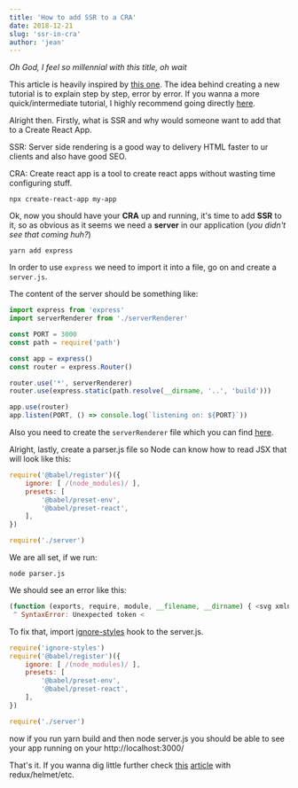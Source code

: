 ```yaml
---
title: 'How to add SSR to a CRA'
date: 2018-12-21
slug: 'ssr-in-cra'
author: 'jean'
---
```


_Oh God, I feel so millennial with this title, oh wait_

This article is heavily inspired by [this one](https://medium.com/bucharestjs/upgrading-a-create-react-app-project-to-a-ssr-code-splitting-setup-9da57df2040a). The idea behind creating a new tutorial is to explain step by step, error by error. If you wanna a more quick/intermediate tutorial, I highly recommend going directly [here](https://medium.com/bucharestjs/upgrading-a-create-react-app-project-to-a-ssr-code-splitting-setup-9da57df2040a).

Alright then. Firstly, what is SSR and why would someone want to add that to a Create React App.

SSR: Server side rendering is a good way to delivery HTML faster to ur clients and also have good SEO.

CRA: Create react app is a tool to create react apps without wasting time configuring stuff.

    npx create-react-app my-app

Ok, now you should have your __CRA__ up and running, it's time to add __SSR__ to it, so as obvious as it seems we need a __server__ in our application (_you didn't see that coming huh?_)

    yarn add express

In order to use `express` we need to import it into a file, go on and create a `server.js`.

The content of the server should be something like:

```js
import express from 'express'
import serverRenderer from './serverRenderer'

const PORT = 3000
const path = require('path')

const app = express()
const router = express.Router()

router.use('*', serverRenderer)
router.use(express.static(path.resolve(__dirname, '..', 'build')))

app.use(router)
app.listen(PORT, () => console.log(`listening on: ${PORT}`))
```

Also you need to create the `serverRenderer` file which you can find [here](https://snipit.io/public/lists/1916/4704).

Alright, lastly, create a parser.js file so Node can know how to read JSX that will look like this:

```js
require('@babel/register')({
    ignore: [ /(node_modules)/ ],
    presets: [
        '@babel/preset-env',
        '@babel/preset-react',
    ],
})

require('./server')
```

We are all set, if we run:

    node parser.js

We should see an error like this:

```js
(function (exports, require, module, __filename, __dirname) { <svg xmlns=”http://www.w3.org/2000/svg" viewBox=”0 0 841.9 595.3">
 ^ SyntaxError: Unexpected token <
 ```

To fix that, import [ignore-styles](https://www.npmjs.com/package/ignore-styles) hook to the server.js.

```js
require('ignore-styles')
require('@babel/register')({
    ignore: [ /(node_modules)/ ],
    presets: [
        '@babel/preset-env',
        '@babel/preset-react',
    ],
})

require('./server')
```

now if you run yarn build and then node server.js you should be able to see your app running on your http://localhost:3000/

That's it. If you wanna dig little further check [this](https://medium.com/@cereallarceny/server-side-rendering-in-create-react-app-with-all-the-goodies-without-ejecting-4c889d7db25e) [article](https://medium.com/@cereallarceny/server-side-rendering-in-create-react-app-with-all-the-goodies-without-ejecting-4c889d7db25e) with redux/helmet/etc.